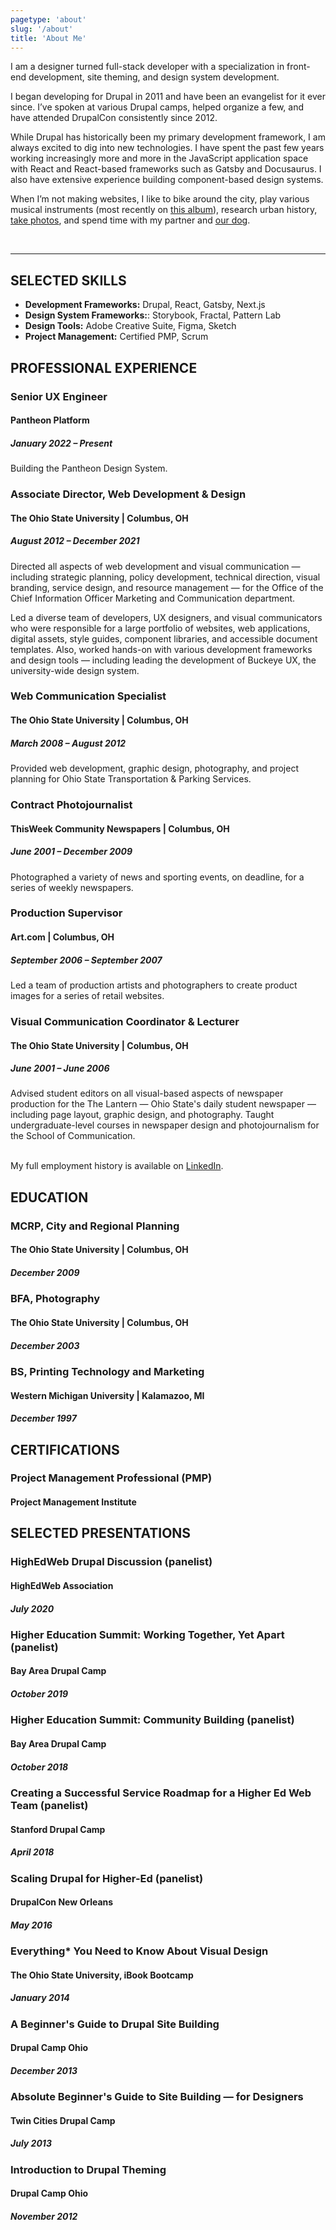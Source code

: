 ```yaml
---
pagetype: 'about'
slug: '/about'
title: 'About Me'
---
```


I am a designer turned full-stack developer with a specialization in front-end development, site theming, and design system development. 

I began developing for Drupal in 2011 and have been an evangelist for it ever since. I’ve spoken at various Drupal camps, helped organize a few, and have attended DrupalCon consistently since 2012.

While Drupal has historically been my primary development framework, I am always excited to dig into new technologies. I have spent the past few years working increasingly more and more in the JavaScript application space with React and React-based frameworks such as Gatsby and Docusaurus. I also have extensive experience building component-based design systems.

When I’m not making websites, I like to bike around the city, play various musical instruments (most recently on <a href="https://open.spotify.com/album/0Pb37ITfck6eATunsfOgus" target="_blank">this album</a>), research urban history, <a href="https://melissamiller.photoshelter.com" target="_blank">take photos</a>, and spend time with my partner and <a href="https://www.instagram.com/mrsbeagleface/" target="_blank">our dog</a>.

<br/>

---

## SELECTED SKILLS

- **Development Frameworks:** Drupal, React, Gatsby, Next.js
- **Design System Frameworks:**: Storybook, Fractal, Pattern Lab
- **Design Tools:** Adobe Creative Suite, Figma, Sketch
- **Project Management:** Certified PMP, Scrum

## PROFESSIONAL EXPERIENCE

### Senior UX Engineer

#### Pantheon Platform

##### January 2022 – Present

Building the Pantheon Design System. 

### Associate Director, Web Development & Design

#### The Ohio State University | Columbus, OH

##### August 2012 – December 2021

Directed all aspects of web development and visual communication — including strategic planning, policy development, technical direction, visual branding, service design, and resource management — for the Office of the Chief Information Officer Marketing and Communication department.

Led a diverse team of developers, UX designers, and visual communicators who were responsible for a large portfolio of websites, web applications, digital assets, style guides, component libraries, and accessible document templates. Also, worked hands-on with various development frameworks and design tools — including leading the development of Buckeye UX, the university-wide design system.

### Web Communication Specialist

#### The Ohio State University | Columbus, OH

##### March 2008 – August 2012

Provided web development, graphic design, photography, and project planning for Ohio State Transportation & Parking Services.

### Contract Photojournalist

#### ThisWeek Community Newspapers | Columbus, OH

##### June 2001 – December 2009

Photographed a variety of news and sporting events, on deadline, for a series of weekly newspapers.

### Production Supervisor

#### Art.com | Columbus, OH

##### September 2006 – September 2007

Led a team of production artists and photographers to create product images for a series of retail websites.

### Visual Communication Coordinator & Lecturer

#### The Ohio State University | Columbus, OH

##### June 2001 – June 2006

Advised student editors on all visual-based aspects of newspaper production for the The Lantern — Ohio State's daily student newspaper — including page layout, graphic design, and photography. Taught undergraduate-level courses in newspaper design and photojournalism for the School of Communication.

<br/>
My full employment history is available on <a href="https://www.linkedin.com/in/melissa-a-miller-6a37744/" target="_blank">LinkedIn</a>.

## EDUCATION

### MCRP, City and Regional Planning

#### The Ohio State University | Columbus, OH

##### December 2009

### BFA, Photography

#### The Ohio State University | Columbus, OH

##### December 2003

### BS, Printing Technology and Marketing

#### Western Michigan University | Kalamazoo, MI

##### December 1997

## CERTIFICATIONS

### Project Management Professional (PMP)

#### Project Management Institute

## SELECTED PRESENTATIONS

### HighEdWeb Drupal Discussion (panelist)

#### HighEdWeb Association

##### July 2020

### Higher Education Summit: Working Together, Yet Apart (panelist)

#### Bay Area Drupal Camp

##### October 2019

### Higher Education Summit: Community Building (panelist)

#### Bay Area Drupal Camp

##### October 2018

### Creating a Successful Service Roadmap for a Higher Ed Web Team (panelist)

#### Stanford Drupal Camp

##### April 2018

### Scaling Drupal for Higher-Ed (panelist)

#### DrupalCon New Orleans

##### May 2016

### Everything\* You Need to Know About Visual Design

#### The Ohio State University, iBook Bootcamp

##### January 2014

### A Beginner's Guide to Drupal Site Building

#### Drupal Camp Ohio

##### December 2013

### Absolute Beginner's Guide to Site Building — for Designers

#### Twin Cities Drupal Camp

##### July 2013

### Introduction to Drupal Theming

#### Drupal Camp Ohio

##### November 2012
